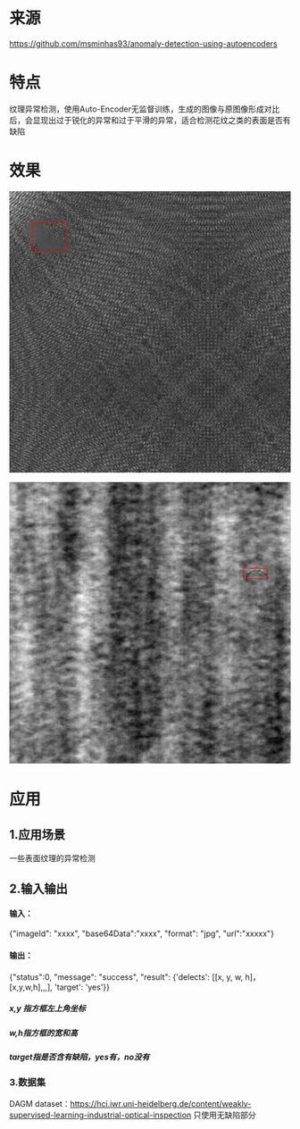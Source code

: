 # 来源

https://github.com/msminhas93/anomaly-detection-using-autoencoders

# 特点

纹理异常检测，使用Auto-Encoder无监督训练，生成的图像与原图像形成对比后，会显现出过于锐化的异常和过于平滑的异常，适合检测花纹之类的表面是否有缺陷

# 效果



![img1](image/img4.jpg)

![img2](image/img8.jpg)

# 应用

## 1.应用场景

一些表面纹理的异常检测



## 2.输入输出

#### 输入：

{"imageId": "xxxx", "base64Data":"xxxx", "format": "jpg", "url":"xxxxx"}

#### 输出：

{"status":0, "message": "success", "result": {'delects': [[x, y, w, h]，[x,y,w,h],,,], 'target': 'yes'}}

##### x,y 指方框左上角坐标

##### w,h指方框的宽和高

##### target指是否含有缺陷，yes有，no没有



### 3.数据集

DAGM dataset：https://hci.iwr.uni-heidelberg.de/content/weakly-supervised-learning-industrial-optical-inspection     只使用无缺陷部分


